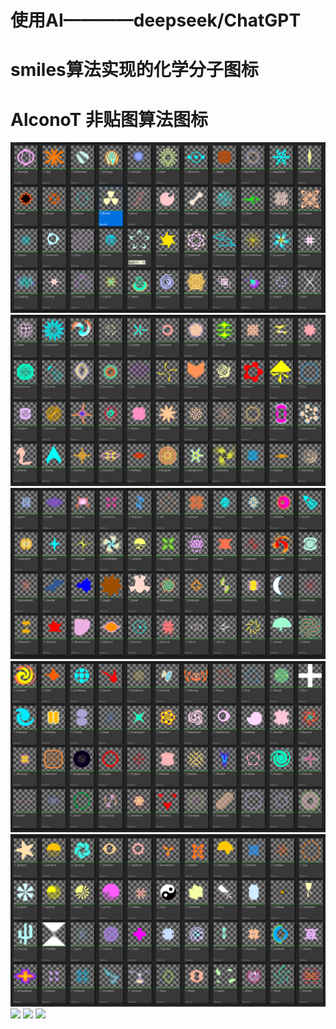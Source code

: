 # 使用AI————deepseek/ChatGPT

# smiles算法实现的化学分子图标

# AlconoT 非贴图算法图标


![](/mDrivEngine/AlconoT/AlconoT1.png)
![](/mDrivEngine/AlconoT/AlconoT2.png)
![](/mDrivEngine/AlconoT/AlconoT3.png)
![](/mDrivEngine/AlconoT/AlconoT4.png)
![](/mDrivEngine/AlconoT/AlconoT5.png)
![](/mDrivEngine/AlconoT/AlconoT6.png)
![](/mDrivEngine/AlconoT/AlconoT7.png)
![](/mDrivEngine/AlconoT/AlconoT8.png)

